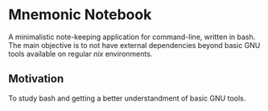 # Mnemonic Notebook

A minimalistic note-keeping application for command-line, written in bash.
The main objective is to not have external dependencies beyond basic GNU tools available on regular *nix* environments.

## Motivation

To study bash and getting a better understandment of basic GNU tools.
